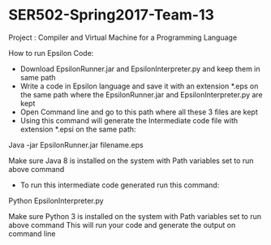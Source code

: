 # SER502-Spring2017-Team-13

Project : Compiler and Virtual Machine for a Programming Language

How to run Epsilon Code:

- Download EpsilonRunner.jar and EpsilonInterpreter.py and keep them in same path
- Write a code in Epsilon language and save it with an extension *.eps on the same
path where the EpsilonRunner.jar and EpsilonInterpreter.py are kept
- Open Command line and go to this path where all these 3 files are kept
- Using this command will generate the Intermediate code file with extension *.epsi on
the same path:

Java -jar EpsilonRunner.jar filename.eps

Make sure Java 8 is installed on the system with Path variables set to run above command
- To run this intermediate code generated run this command:

Python EpsilonInterpreter.py

Make sure Python 3 is installed on the system with Path variables set to run above
command
This will run your code and generate the output on command line